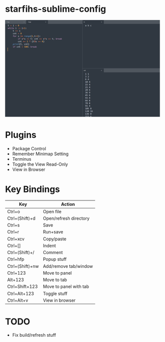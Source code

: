 # starfihs-sublime-config

![image](sample.png)

# Plugins
- Package Control
- Remember Minimap Setting
- Terminus
- Toggle the View Read-Only
- View in Browser

# Key Bindings
| Key             | Action                 |
| --------------- | ---------------------- |
| Ctrl+o          | Open file              |
| Ctrl+(Shift)+d  | Open/refresh directory |
| Ctrl+s          | Save                   |
| Ctrl+r          | Run+save               |
| Ctrl+xcv        | Copy/paste             |
| Ctrl+[]         | Indent                 |
| Ctrl+(Shift)+/  | Comment                |
| Ctrl+hfp        | Popup stuff            |
| Ctrl+(Shift)+nw | Add/remove tab/window  |
| Ctrl+123        | Move to panel          |
| Alt+123         | Move to tab            |
| Ctrl+Shift+123  | Move to panel with tab |
| Ctrl+Alt+123    | Toggle stuff           |
| Ctrl+Alt+v      | View in browser        |

# TODO
- Fix build/refresh stuff
